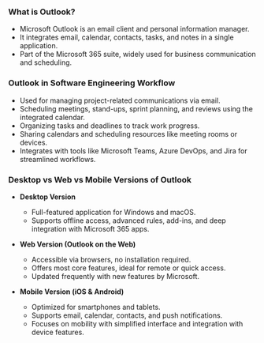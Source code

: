 

### What is Outlook?

* Microsoft Outlook is an email client and personal information manager.
* It integrates email, calendar, contacts, tasks, and notes in a single application.
* Part of the Microsoft 365 suite, widely used for business communication and scheduling.


### Outlook in Software Engineering Workflow

* Used for managing project-related communications via email.
* Scheduling meetings, stand-ups, sprint planning, and reviews using the integrated calendar.
* Organizing tasks and deadlines to track work progress.
* Sharing calendars and scheduling resources like meeting rooms or devices.
* Integrates with tools like Microsoft Teams, Azure DevOps, and Jira for streamlined workflows.


### Desktop vs Web vs Mobile Versions of Outlook

* **Desktop Version**

  * Full-featured application for Windows and macOS.
  * Supports offline access, advanced rules, add-ins, and deep integration with Microsoft 365 apps.
* **Web Version (Outlook on the Web)**

  * Accessible via browsers, no installation required.
  * Offers most core features, ideal for remote or quick access.
  * Updated frequently with new features by Microsoft.
* **Mobile Version (iOS & Android)**

  * Optimized for smartphones and tablets.
  * Supports email, calendar, contacts, and push notifications.
  * Focuses on mobility with simplified interface and integration with device features.
